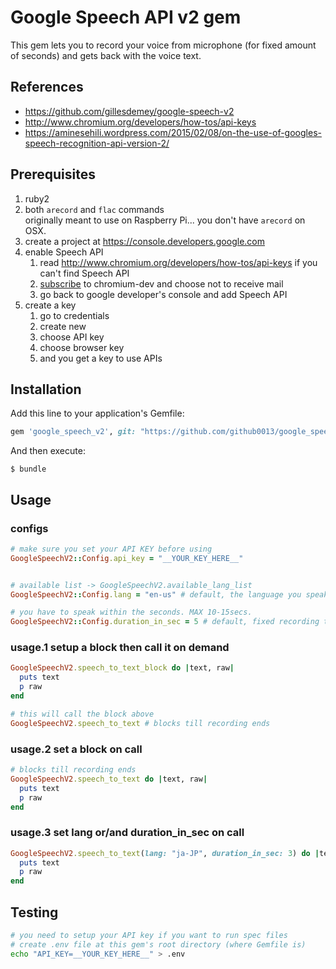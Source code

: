 # Google Speech API v2 gem

This gem lets you to record your voice from microphone (for fixed amount of seconds) and gets back with the voice text.

## References
* https://github.com/gillesdemey/google-speech-v2
* http://www.chromium.org/developers/how-tos/api-keys
* https://aminesehili.wordpress.com/2015/02/08/on-the-use-of-googles-speech-recognition-api-version-2/


## Prerequisites

1. ruby2
2. both `arecord` and `flac` commands  
   originally meant to use on Raspberry Pi... you don't have `arecord` on OSX. 
3. create a project at https://console.developers.google.com
4. enable Speech API  
   1. read http://www.chromium.org/developers/how-tos/api-keys if you can't find Speech API
   2. [subscribe](https://groups.google.com/a/chromium.org/forum/?fromgroups#!forum/chromium-dev) to chromium-dev and choose not to receive mail
   3. go back to google developer's console and add Speech API
5. create a key
   1. go to credentials
   2. create new
   3. choose API key
   4. choose browser key
   5. and you get a key to use APIs



## Installation

Add this line to your application's Gemfile:

```ruby
gem 'google_speech_v2', git: "https://github.com/github0013/google_speech_v2.git"
```

And then execute:

    $ bundle


## Usage

### configs
```ruby
# make sure you set your API KEY before using
GoogleSpeechV2::Config.api_key = "__YOUR_KEY_HERE__"


# available list -> GoogleSpeechV2.available_lang_list
GoogleSpeechV2::Config.lang = "en-us" # default, the language you speak

# you have to speak within the seconds. MAX 10-15secs.
GoogleSpeechV2::Config.duration_in_sec = 5 # default, fixed recording time.  
```

### usage.1 setup a block then call it on demand
```ruby
GoogleSpeechV2.speech_to_text_block do |text, raw|
  puts text
  p raw
end

# this will call the block above
GoogleSpeechV2.speech_to_text # blocks till recording ends
```

### usage.2 set a block on call
```ruby
# blocks till recording ends
GoogleSpeechV2.speech_to_text do |text, raw|
  puts text
  p raw
end
```

### usage.3 set lang or/and duration_in_sec on call
```ruby
GoogleSpeechV2.speech_to_text(lang: "ja-JP", duration_in_sec: 3) do |text, raw|
  puts text
  p raw
end
```


## Testing

```bash
# you need to setup your API key if you want to run spec files
# create .env file at this gem's root directory (where Gemfile is)
echo "API_KEY=__YOUR_KEY_HERE__" > .env
```
